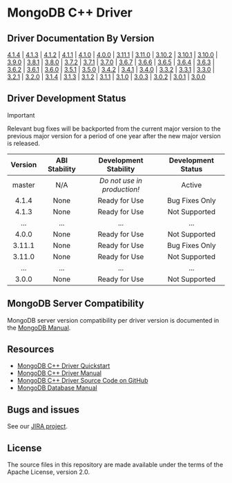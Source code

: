 # MongoDB C++ Driver

## Driver Documentation By Version

[4.1.4](../mongocxx-4.1.4) |
[4.1.3](../mongocxx-4.1.3) |
[4.1.2](../mongocxx-4.1.2) |
[4.1.1](../mongocxx-4.1.1) |
[4.1.0](../mongocxx-4.1.0) |
[4.0.0](../mongocxx-4.0.0) |
[3.11.1](../mongocxx-3.11.1) |
[3.11.0](../mongocxx-3.11.0) |
[3.10.2](../mongocxx-3.10.2) |
[3.10.1](../mongocxx-3.10.1) |
[3.10.0](../mongocxx-3.10.0) |
[3.9.0](../mongocxx-3.9.0) |
[3.8.1](../mongocxx-3.8.1) |
[3.8.0](../mongocxx-3.8.0) |
[3.7.2](../mongocxx-3.7.2) |
[3.7.1](../mongocxx-3.7.1) |
[3.7.0](../mongocxx-3.7.0) |
[3.6.7](../mongocxx-3.6.7) |
[3.6.6](../mongocxx-3.6.6) |
[3.6.5](../mongocxx-3.6.5) |
[3.6.4](../mongocxx-3.6.4) |
[3.6.3](../mongocxx-3.6.3) |
[3.6.2](../mongocxx-3.6.2) |
[3.6.1](../mongocxx-3.6.1) |
[3.6.0](../mongocxx-3.6.0) |
[3.5.1](../mongocxx-3.5.1) |
[3.5.0](../mongocxx-3.5.0) |
[3.4.2](../mongocxx-3.4.2) |
[3.4.1](../mongocxx-3.4.1) |
[3.4.0](../mongocxx-3.4.0) |
[3.3.2](../mongocxx-3.3.2) |
[3.3.1](../mongocxx-3.3.1) |
[3.3.0](../mongocxx-3.3.0) |
[3.2.1](../mongocxx-3.2.1) |
[3.2.0](../mongocxx-3.2.0) |
[3.1.4](../mongocxx-3.1.4/) |
[3.1.3](../mongocxx-3.1.3/) |
[3.1.2](../mongocxx-3.1.2/) |
[3.1.1](../mongocxx-3.1.1/) |
[3.1.0](../mongocxx-3.1.0/) |
[3.0.3](../mongocxx-3.0.3/) |
[3.0.2](../mongocxx-3.0.2/) |
[3.0.1](../mongocxx-3.0.1/) |
[3.0.0](../mongocxx-3.0.0/)

## Driver Development Status

> [!IMPORTANT]
> Relevant bug fixes will be backported from the current major version to the previous major version for a period of one year after the new major version is released.

| Version     | ABI Stability   | Development Stability       | Development Status |
| :---------: | :-------------: | :-------------------------: | :----------------: |
| master      | N/A             | _Do not use in production!_ | Active             |
| 4.1.4       | None            | Ready for Use               | Bug Fixes Only     |
| 4.1.3       | None            | Ready for Use               | Not Supported      |
| ...         | ...             | ...                         | ...                |
| 4.0.0       | None            | Ready for Use               | Not Supported      |
| 3.11.1      | None            | Ready for Use               | Bug Fixes Only     |
| 3.11.0      | None            | Ready for Use               | Not Supported      |
| ...         | ...             | ...                         | ...                |
| 3.0.0       | None            | Ready for Use               | Not Supported      |

## MongoDB Server Compatibility

MongoDB server version compatibility per driver version is documented in the [MongoDB Manual](https://www.mongodb.com/docs/languages/cpp/cpp-driver/current/compatibility/).

## Resources

* [MongoDB C++ Driver Quickstart](https://www.mongodb.com/docs/languages/cpp/cpp-driver/current/tutorial/)
* [MongoDB C++ Driver Manual](https://www.mongodb.com/docs/languages/cpp/cpp-driver/current/)
* [MongoDB C++ Driver Source Code on GitHub](https://github.com/mongodb/mongo-cxx-driver)
* [MongoDB Database Manual](https://www.mongodb.com/docs/manual/)

## Bugs and issues

See our [JIRA project](https://jira.mongodb.com/browse/CXX).

## License

The source files in this repository are made available under the terms of
the Apache License, version 2.0.
